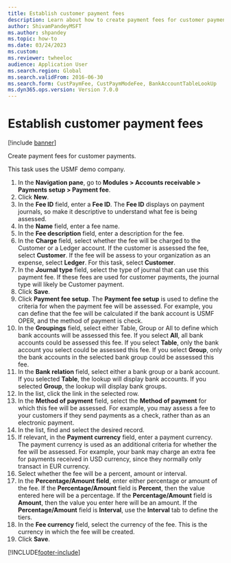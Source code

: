 ```yaml
--- 
title: Establish customer payment fees
description: Learn about how to create payment fees for customer payments, including a step-by-step process for establishing payment fees. 
author: ShivamPandeyMSFT
ms.author: shpandey
ms.topic: how-to
ms.date: 03/24/2023
ms.custom:
ms.reviewer: twheeloc
audience: Application User 
ms.search.region: Global
ms.search.validFrom: 2016-06-30
ms.search.form: CustPaymFee, CustPaymModeFee, BankAccountTableLookUp
ms.dyn365.ops.version: Version 7.0.0 
---
```


# Establish customer payment fees

[!include [banner](../../includes/banner.md)]

Create payment fees for customer payments.

This task uses the USMF demo company.

1. In the **Navigation pane**, go to **Modules > Accounts receivable > Payments setup > Payment fee**.
2. Click **New**.
3. In the **Fee ID** field, enter a **Fee ID**. The **Fee ID** displays on payment journals, so make it descriptive to understand what fee is being assessed.  
4. In the **Name** field, enter a fee name.
5. In the **Fee description** field, enter a description for the fee.
6. In the **Charge** field, select whether the fee will be charged to the Customer or a Ledger account. If the customer is assessed the fee, select **Customer**. If the fee will be assess to your organization as an expense, select **Ledger**. For this task, select **Customer**.  
7. In the **Journal type** field, select the type of journal that can use this payment fee. If these fees are used for customer payments, the journal type will likely be Customer payment.  
8. Click **Save**.
9. Click **Payment fee setup**. The **Payment fee setup** is used to define the criteria for when the payment fee will be assessed. For example, you can define that the fee will be calculated if the bank account is USMF OPER, and the method of payment is check.  
10. In the **Groupings** field, select either Table, Group or All to define which bank accounts will be assessed this fee. If you select **All**, all bank accounts could be assessed this fee. If you select **Table**, only the bank account you select could be assessed this fee. If you select **Group**, only the bank accounts in the selected bank group could be assessed this fee.  
11. In the **Bank relation** field, select either a bank group or a bank account. If you selected **Table**, the lookup will display bank accounts. If you selected **Group**, the lookup will display bank groups.  
12. In the list, click the link in the selected row.
13. In the **Method of payment** field, select the **Method of payment** for which this fee will be assessed. For example, you may assess a fee to your customers if they send payments as a check, rather than as an electronic payment.  
14. In the list, find and select the desired record.
15. If relevant, in the **Payment currency** field, enter a payment currency. The payment currency is used as an additional criteria for whether the fee will be assessed. For example, your bank may charge an extra fee for payments received in USD currency, since they normally only transact in EUR currency.  
16. Select whether the fee will be a percent, amount or interval.
17. In the **Percentage/Amount field**, enter either percentage or amount of the fee. If the **Percentage/Amount** field is **Percent**, then the value entered here will be a percentage. If the **Percentage/Amount** field is **Amount**, then the value you enter here will be an amount. If the **Percentage/Amount** field is **Interval**, use the **Interval** tab to define the tiers.  
18. In the **Fee currency** field, select the currency of the fee. This is the currency in which the fee will be created.  
19. Click **Save**.



[!INCLUDE[footer-include](../../../includes/footer-banner.md)]
